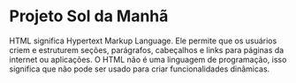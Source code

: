 # Projeto Sol da Manhã
HTML significa Hypertext Markup Language. Ele permite que os usuários criem e estruturem seções, parágrafos, cabeçalhos e links para páginas da internet ou aplicações. O HTML não é uma linguagem de programação, isso significa que não pode ser usado para criar funcionalidades dinâmicas.
